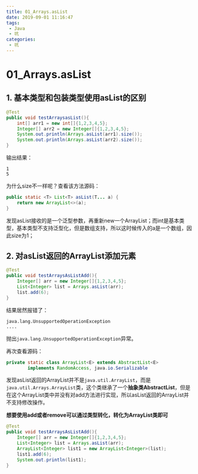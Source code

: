 ```yaml
---
title: 01_Arrays.asList
date: 2019-09-01 11:16:47
tags: 
 - Java
 - 坑
categories:
 - 坑
---
```


# 01_Arrays.asList

## 1. 基本类型和包装类型使用asList的区别

```java
@Test
public void testArraysasList(){
    int[] arr1 = new int[]{1,2,3,4,5};
    Integer[] arr2 = new Integer[]{1,2,3,4,5};
    System.out.println(Arrays.asList(arr1).size());
    System.out.println(Arrays.asList(arr2).size());
}
```

输出结果：

```
1
5
```

为什么size不一样呢？查看该方法源码：

```java
public static <T> List<T> asList(T... a) {
    return new ArrayList<>(a);
}
```

发现asList接收的是一个泛型参数，再重新new一个ArrayList；而int是基本类型，基本类型不支持泛型化，但是数组支持，所以这时候传入的a是一个数组，因此size为1；



## 2. 对asList返回的ArrayList添加元素

```java
@Test
public void testArraysAsListAdd(){
    Integer[] arr = new Integer[]{1,2,3,4,5};
    List<Integer> list = Arrays.asList(arr);
    list.add(6);
}
```

结果居然报错了：

```
java.lang.UnsupportedOperationException
....
```

抛出`java.lang.UnsupportedOperationException`异常。

再次查看源码：

```java
private static class ArrayList<E> extends AbstractList<E>
        implements RandomAccess, java.io.Serializable
```

发现asList返回的ArrayList并不是`java.util.ArrayList`，而是`java.util.Arrays.ArrayList`类，这个类继承了一个**抽象类AbstractList**，但是在这个ArrayList类中并没有对add方法进行实现，所以asList返回的ArrayList并不支持修改操作。

**想要使用add或者remove可以通过类型转化，转化为ArrayList类即可**

```java
@Test
public void testArraysAsListAdd(){
    Integer[] arr = new Integer[]{1,2,3,4,5};
    List<Integer> list = Arrays.asList(arr);
    ArrayList<Integer> list1 = new ArrayList<Integer>(list);
    list1.add(6);
    System.out.println(list1);
}
```

